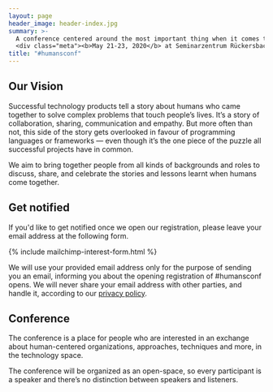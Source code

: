 ```yaml
---
layout: page
header_image: header-index.jpg
summary: >-
  A conference centered around the most important thing when it comes to impactful technology products: People!
  <div class="meta"><b>May 21-23, 2020</b> at Seminarzentrum Rückersbach</div>
title: "#humansconf"
---
```


## Our Vision

Successful technology products tell a story about humans who came together to solve complex problems that
touch people’s lives. It’s a story of collaboration, sharing, communication and empathy. But more often than
not, this side of the story gets overlooked in favour of programming languages or frameworks — even though
it’s the one piece of the puzzle all successful projects have in common.

We aim to bring together people from all kinds of backgrounds and roles to discuss, share, and celebrate the
stories and lessons learnt when humans come together.

## Get notified

If you'd like to get notified once we open our registration, please leave your email address at the following form.

{% include mailchimp-interest-form.html %}

We will use your provided email address only for the purpose of sending you an email, informing you about the
opening registration of #humansconf opens. We will never share your email address with other parties, and handle it,
according to our [privacy policy](/imprint).

## Conference

The conference is a place for people who are interested in an exchange about human-centered
organizations, approaches, techniques and more, in the technology space.

The conference will be organized as an open-space, so every participant is a speaker and there’s no distinction
between speakers and listeners.

